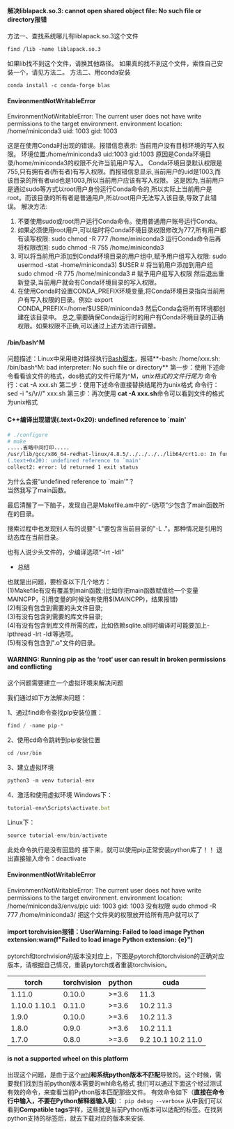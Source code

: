 #### 解决liblapack.so.3: cannot open shared object file: No such file or directory报错
方法一、查找系统哪儿有liblapack.so.3这个文件
```bash
find /lib -name liblapack.so.3
```
如果lib找不到这个文件，请换其他路径。
如果真的找不到这个文件，索性自己安装一个，请见方法二。
方法二、用conda安装
```
conda install -c conda-forge blas
```
#### EnvironmentNotWritableError
EnvironmentNotWritableError: The current user does not have write permissions to the target environment.
environment location: /home/miniconda3
uid: 1003
gid: 1003

 这是在使用Conda时出现的错误。报错信息表示:
当前用户没有目标环境的写入权限。
环境位置:/home/miniconda3 
uid:1003 
gid:1003
原因是Conda环境目录/home/miniconda3的权限不允许当前用户写入。
Conda环境目录默认权限是755,只有拥有者(所有者)有写入权限。而报错信息显示,当前用户的uid是1003,而该目录的所有者uid也是1003,所以当前用户应该有写入权限。
这是因为,当前用户是通过sudo等方式以root用户身份运行Conda命令的,所以实际上当前用户是root。而该目录的所有者是普通用户,所以root用户无法写入该目录,导致了此错误。
解决方法:
1. 不要使用sudo或root用户运行Conda命令。使用普通用户账号运行Conda。
2. 如果必须使用root用户,可以临时将Conda环境目录权限修改为777,所有用户都有读写权限:
sudo chmod -R 777 /home/miniconda3
运行Conda命令后再将权限改回:
sudo chmod -R 755 /home/miniconda3 
3. 可以将当前用户添加到Conda环境目录的用户组中,赋予用户组写入权限:
sudo usermod -stat -home/miniconda3) $USER   # 将当前用户添加到用户组
sudo chmod -R 775 /home/miniconda3                     # 赋予用户组写入权限
然后退出重新登录,当前用户就会有Conda环境目录的写入权限。
4. 在使用Conda时设置CONDA_PREFIX环境变量,将Conda环境目录指向当前用户有写入权限的目录。例如:
export CONDA_PREFIX=/home/$USER/miniconda3
然后Conda会将所有环境都创建在该目录中。
总之,需要确保Conda运行时的用户有Conda环境目录的正确权限。如果权限不正确,可以通过上述方法进行调整。

#### /bin/bash^M
问题描述：Linux中采用绝对路径执行[Bash脚本](https://link.zhihu.com/?target=https%3A//so.csdn.net/so/search%3Fq%3DBash%25E8%2584%259A%25E6%259C%25AC%26spm%3D1001.2101.3001.7020)，报错**-bash: /home/xxx.sh: /bin/bash^M: bad interpreter: No such file or directory**
第一步：使用下述命令看看该文件的格式，dos格式的文件行尾为^M$，unix格式的文件行尾为$
命令行：cat -A xxx.sh
第二步：使用下述命令直接替换结尾符为unix格式
命令行：sed -i "s/\r//" xxx.sh
第三步：再次使用 **cat -A xxx.sh**命令可以看到文件的格式为unix格式

#### C++编译出现错误(.text+0x20): undefined reference to `main'

```bash
# ./configure
# make
.....省略中间打印.....
/usr/lib/gcc/x86_64-redhat-linux/4.8.5/../../../../lib64/crt1.o: In function `_start':
(.text+0x20): undefined reference to `main'
collect2: error: ld returned 1 exit status
```

为什么会报“undefined reference to `main'”？  
当然我写了main函数。

最后清醒了一下脑子，发现自己是Makefile.am中的“-I选项”少包含了main函数所在的目录。

搜索过程中也发现别人有的说要"-L"要包含当前目录的"-L ."。那种情况是引用的动态库在当前目录。

也有人说少头文件的，少编译选项“-lrt -ldl”

- 总结

也就是出问题，要检查以下几个地方：  
(1)Makefile有没有覆盖到main函数;(比如你把main函数赋值给一个变量MAINCPP，引用变量的时候没有使用$(MAINCPP)，结果报错)  
(2)有没有包含到需要的头文件目录;  
(3)有没有包含到需要的库文件目录;  
(4)有没有包含到库文件所需的库，比如依赖sqlite.a同时编译时可能要加上-lpthread -lrt -ldl等选项。  
(5)有没有包含到".o"文件的目录。

#### WARNING: Running pip as the ‘root‘ user can result in broken permissions and conflicting

这个问题需要建立一个虚拟环境来解决问题

我们通过如下方法解决问题：

 1、通过find命令查找pip安装位置：

```javascript
find / -name pip-*
```
2、使用cd命令跳转到pip安装位置

```javascript
cd /usr/bin
```
 3、建立虚拟环境

```javascript
python3 -m venv tutorial-env
```
4、激活和使用虚拟环境
Windows下：
```javascript
tutorial-env\Scripts\activate.bat
```
Linux下：
```javascript
source tutorial-env/bin/activate
```
此处命令执行是没有回显的 接下来，就可以使用pip正常安装python库了！！
退出直接输入命令：deactivate
#### EnvironmentNotWritableError
EnvironmentNotWritableError: The current user does not have write permissions to the target environment.
  environment location: /home/miniconda3/envs/pjc
  uid: 1003
  gid: 1003
没有权限
sudo chmod -R 777 /home/miniconda3/
把这个文件夹的权限放开给所有用户就可以了

#### import torchvision报错：UserWarning: Failed to load image Python extension:warn(f"Failed to load image Python extension: {e}")
pytorch和torchvision的版本没对应上，下图是pytorch和torchvision的正确对应版本，请根据自己情况，重装pytorch或者重装torchvision。

| torch         | torchvision | python | cuda |
| ------------- | ----------- | ------ | ---- |
| 1.11.0        |        0.10.0     |   >=3.6     |  11.3    |
| 1.10.0 1.10.1 |        0.11.0      |    >=3.6    |   10.2 11.3    |
| 1.9.0         |       0.10.0       |    >=3.6    |    10.2 11.3   |
| 1.8.0         |        0.9.0      |    >=3.6    |    10.2 11.1  |
| 1.7.0              |          0.8.0    |    >=3.6    |   9.2 10.1 10.2 11.0   |
  
####  is not a supported wheel on this platform
出现这个问题，是由于这个[whl](https://so.csdn.net/so/search?q=whl&spm=1001.2101.3001.7020)**和系统python版本不匹配**导致的。这个时候，需要我们找到当前python版本需要的whl命名格式
我们可以通过下面这个经过测试有效的命令，来查看当前Python版本匹配那些文件。  有效命令如下（**直接在命令行中输入，不要在Python解释器输入哦**）：
`pip debug --verbose`
从中我们可以看到**Compatible tags**字样，这些就是当前Python版本可以适配的标签。在找到python支持的标签后，就去下载对应的版本来安装.